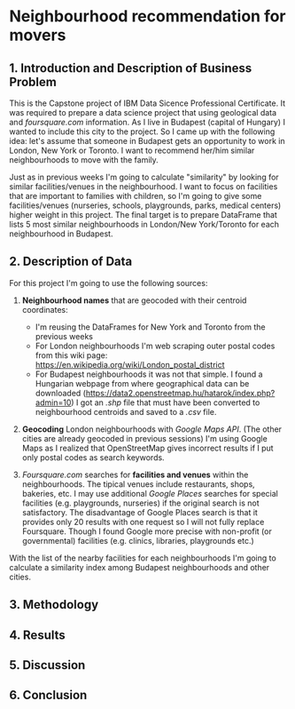 # Neighbourhood recommendation for movers
## 1. Introduction and Description of Business Problem
This is the Capstone project of IBM Data Sicence Professional Certificate. It was required to prepare a data science project that using geological data and *foursquare.com* information. As I live in Budapest (capital of Hungary) I wanted to include this city to the project. So I came up with the following idea: let's assume that someone in Budapest gets an opportunity to work in London, New York or Toronto. I want to recommend her/him similar neighbourhoods to move with the family.

Just as in previous weeks I'm going to calculate "similarity" by looking for similar facilities/venues in the neighbourhood. I want to focus on facilities that are important to families with children, so I'm going to give some facilities/venues (nurseries, schools, playgrounds, parks, medical centers) higher weight in this project. The final target is to prepare DataFrame that lists 5 most similar neighbourhoods in London/New York/Toronto for each neighbourhood in Budapest.
## 2. Description of Data
For this project I'm going to use the following sources:
1. **Neighbourhood names** that are geocoded with their centroid coordinates:
    - I'm reusing the DataFrames for New York and Toronto from the previous weeks
    - For London neighbourhoods I'm web scraping outer postal codes from this wiki page: https://en.wikipedia.org/wiki/London_postal_district
    - For Budapest neighbourhoods it was not that simple. I found a Hungarian webpage from where geographical data can be downloaded (https://data2.openstreetmap.hu/hatarok/index.php?admin=10) I got an *.shp* file that must have been converted to neighbourhood centroids and saved to a *.csv* file.

2. **Geocoding** London neighbourhoods with *Google Maps API*. (The other cities are already geocoded in previous sessions) I'm using Google Maps as I realized that OpenStreetMap gives incorrect results if I put only postal codes as search keywords.

3. *Foursquare.com* searches for **facilities and venues** within the neighbourhoods. The tipical venues include restaurants, shops, bakeries, etc. I may use additional *Google Places* searches for special facilities (e.g. playgrounds, nurseries) if the original search is not satisfactory. The disadvantage of Google Places search is that it provides only 20 results with one request so I will not fully replace Foursquare. Though I found Google more precise with non-profit (or governmental) facilities (e.g. clinics, libraries, playgrounds etc.)

With the list of the nearby facilities for each neighbourhoods I'm going to calculate a similarity index among Budapest neighbourhoods and other cities. 
## 3. Methodology
## 4. Results
## 5. Discussion
## 6. Conclusion
